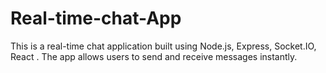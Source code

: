 # Real-time-chat-App
This is a real-time chat application built using   Node.js, Express, Socket.IO, React . The app allows users to  send and receive messages instantly.
